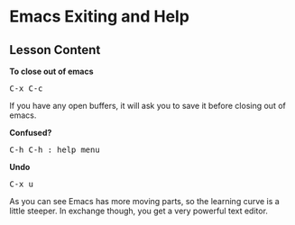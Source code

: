 # Emacs Exiting and Help

## Lesson Content

<b>To close out of emacs</b>

<pre>C-x C-c</pre>

If you have any open buffers, it will ask you to save it before closing out of emacs.

<b>Confused?</b>

<pre>C-h C-h : help menu</pre>

<b>Undo</b>

<pre>C-x u</pre>

As you can see Emacs has more moving parts, so the learning curve is a little steeper. In exchange though, you get a very powerful text editor. 
